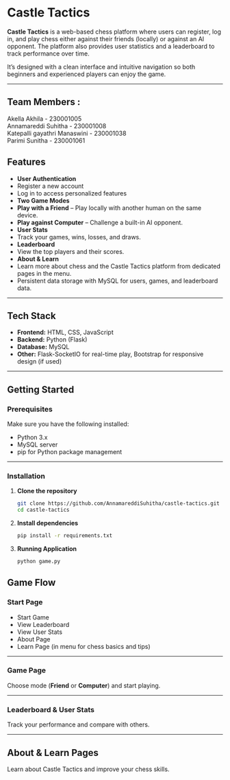 # Castle Tactics
**Castle Tactics** is a web-based chess platform where users can register, log in, and play chess either against their friends (locally) or against an AI opponent. The platform also provides user statistics and a leaderboard to track performance over time.  

It’s designed with a clean interface and intuitive navigation so both beginners and experienced players can enjoy the game.  

---

## Team Members : 
Akella Akhila - 230001005 <br>
Annamareddi Suhitha - 230001008 <br>
Katepalli gayathri Manaswini - 230001038 <br>
Parimi Sunitha - 230001061 <br>

##  Features

-  **User Authentication**
  - Register a new account
  - Log in to access personalized features
-  **Two Game Modes**
  - **Play with a Friend** – Play locally with another human on the same device.
  - **Play against Computer** – Challenge a built-in AI opponent.
-  **User Stats**
  - Track your games, wins, losses, and draws.
-  **Leaderboard**
  - View the top players and their scores.
-  **About & Learn**
  - Learn more about chess and the Castle Tactics platform from dedicated pages in the menu.
-  Persistent data storage with MySQL for users, games, and leaderboard data.

---

##  Tech Stack

- **Frontend:** HTML, CSS, JavaScript
- **Backend:** Python (Flask)
- **Database:** MySQL
- **Other:** Flask-SocketIO for real-time play, Bootstrap for responsive design (if used)

---

##  Getting Started

###  Prerequisites

Make sure you have the following installed:

- Python 3.x
- MySQL server
- pip for Python package management

---

###  Installation

1. **Clone the repository**
   ```bash
   git clone https://github.com/AnnamareddiSuhitha/castle-tactics.git
   cd castle-tactics

2. **Install dependencies**
   ```bash
   pip install -r requirements.txt

3. **Running Application**
   ```bash
   python game.py

## Game Flow

###  Start Page

-  Start Game
-  View Leaderboard
-  View User Stats
-  About Page
-  Learn Page (in menu for chess basics and tips)

---

###  Game Page

Choose mode (**Friend** or **Computer**) and start playing.

---

###  Leaderboard &  User Stats

Track your performance and compare with others.

---

##  About &  Learn Pages

Learn about Castle Tactics and improve your chess skills.


